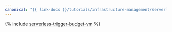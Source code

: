 ```yaml
---
canonical: "{{ link-docs }}/tutorials/infrastructure-management/serverless-trigger-budget-vm"
---
```


{% include [serverless-trigger-budget-vm](../../_tutorials/infrastructure/serverless-trigger-budget-vm.md) %}

